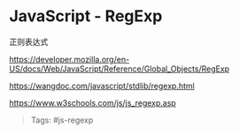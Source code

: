 # JavaScript - RegExp

正则表达式

<https://developer.mozilla.org/en-US/docs/Web/JavaScript/Reference/Global_Objects/RegExp>

<https://wangdoc.com/javascript/stdlib/regexp.html>

<https://www.w3schools.com/js/js_regexp.asp>

> Tags: #js-regexp
